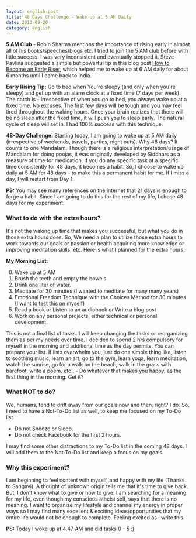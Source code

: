 ```yaml
---
layout: english-post
title: 48 Days Challenge - Wake up at 5 AM Daily
date: 2013-08-20
category: english
---
```


**5 AM Club** - Robin Sharma mentions the importance of rising early in almost all of his books/speeches/blogs etc. I tried to join the 5 AM club before with little success. I was very inconsistent and eventually stopped it. Steve Pavlina suggested a simple but powerful tip in this blog post [How to Become an Early Riser](http://www.stevepavlina.com/blog/2005/05/how-to-become-an-early-riser/), which helped me to wake up at 6 AM daily for about 6 months until I came back to India.  
  
**Early Rising Tip:** Go to bed when You're sleepy (and only when you're sleepy) and get up with an alarm clock at a fixed time (7 days per week). The catch is - irrespective of when you go to bed, you always wake up at a fixed time. No excuses. The first few days will be tough and you may feel tired throughout the waking hours. Once your brain realizes that there will be no sleep after the fixed time, it will push you to sleep early. The natural cycle of sleep will set in. I had 100% success with this technique.  
  
**48-Day Challenge:** Starting today, I am going to wake up at 5 AM daily (irrespective of weekends, travels, parties, night outs). Why 48 days? It counts to one Mandalam. Though there is a religious interpretation/usage of Mandalam for doing poojas, it was originally developed by Siddhars as a measure of time for medication. If you do any specific task at a specific time consistently for 48 days, it becomes a habit. So, I choose to wake up daily at 5 AM for 48 days - to make this a permanent habit for me. If I miss a day, I will restart from Day 1.  
  
**PS:** You may see many references on the internet that 21 days is enough to forge a habit. Since I am going to do this for the rest of my life, I chose 48 days for my experiment.  
  
### What to do with the extra hours?  

It's not the waking up time that makes you successful, but what you do in those extra hours does. So, We need a plan to utilize those extra hours to work towards our goals or passion or health acquiring more knowledge or improving meditation skills, etc. Here is what I planned for the extra hours.  
  
**My Morning List:**  

0. Wake up at 5 AM  
1. Brush the teeth and empty the bowels.  
2. Drink one liter of water.  
3. Meditate for 30 minutes (I wanted to meditate for many many years)  
4. Emotional Freedom Technique with the Choices Method for 30 minutes (I want to test this on myself)  
5. Read a book or Listen to an audiobook or Write a blog post  
6. Work on any personal projects, either technical or personal development.  
  
This is not a final list of tasks. I will keep changing the tasks or reorganizing them as per my needs over time. I decided to spend 2 hrs compulsory for myself in the morning and additional time as the day permits. You can prepare your list. If lists overwhelm you, just do one simple thing like, listen to soothing music, learn an art, go to the gym, learn yoga, learn meditation, watch the sunrise, go for a walk on the beach, walk in the grass with barefoot, write a poem, etc., - Do whatever that makes you happy, as the first thing in the morning. Get it?  
  
### What NOT to do?  

We, humans, tend to drift away from our goals now and then, right? I do. So, I need to have a Not-To-Do list as well, to keep me focused on my To-Do list.  
  
- Do not Snooze or Sleep.  
- Do not check Facebook for the first 2 hours.  
  
I may find some other distractions to my To-Do list in the coming 48 days. I will add them to the Not-To-Do list and keep a focus on my goals.  
  
### Why this experiment?

I am beginning to feel content with myself, and happy with my life (Thanks to Sangavi). A thought of unknown origin tells me that it's time to give back. But, I don't know what to give or how to give. I am searching for a meaning for my life, even though my conscious atheist self, says that there is no meaning. I want to organize my lifestyle and channel my energy in proper ways so I may find many excellent & exciting ideas/opportunities that my entire life would not be enough to complete. Feeling excited as I write this.  
  
**PS:** Today I woke up at 4.47 AM and did tasks 0 - 5 :)  
